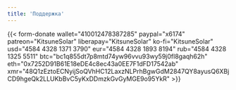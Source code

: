 ```yaml
---
title: 'Поддержка'
---
```


{{< form-donate
wallet="410012478387285"
paypal="x6174"
patreon="KitsuneSolar"
liberapay="KitsuneSolar"
ko-fi="KitsuneSolar"
usd="4584 4328 1371 3790"
eur="4584 4328 1893 8194"
rub="4584 4328 1325 5511"
btc="bc1q855dt7p8mtd74yw96vvu93wy59j0fl8gaqh62h"
eth="0x7252D91B61E18eDE4c8ec43a0EE7F1dFD17542ab"
xmr="48Q1zEztoECNyijSoQVhHC12LaxzNLPrhBgwGdM2847QY8ayusQ6XBjCD9hgeQk2LLUKbBvC5yKxDDmzkGvGyMGE9o95YkR" >}}
